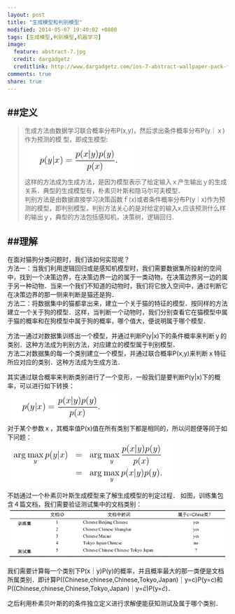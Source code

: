 ```yaml
---
layout: post
title: "生成模型和判别模型"
modified: 2014-05-07 19:40:02 +0800
tags: [生成模型,判别模型,机器学习]
image:
  feature: abstract-7.jpg
  credit: dargadgetz
  creditlink: http://www.dargadgetz.com/ios-7-abstract-wallpaper-pack-for-iphone-5-and-ipod-touch-retina/
comments: true
share: true
---
```

##定义
--------
>生成方法由数据学习联合概率分布P(x,y)，然后求出条件概率分布P(y｜ｘ)作为预测的模
>型，即成生模型:    
>![image](../images/140507/1.png)   
>这样的方法成为生成方法，是因为模型表示了给定输入ｘ产生输出ｙ的生成关系．典型的生成模型有，朴素贝叶斯和隐马尔可夫模型．    
>判别方法是由数据直接学习决策函数ｆ(x)或者条件概率分布P(y｜x)作为预测的模型，即判别模型，判别方法关心的是对给定的输入x,应该预测什么样的输出ｙ，典型的方法包括感知机，决策树，逻辑回归．   

##理解
-----
在面对猫狗分类问题时，我们该如何实现呢？    
方法一：当我们利用逻辑回归或是感知机模型时，我们需要数据集所投射的空间中，找到一个决策边界，在决策边界一边的属于一类动物，在决策边界另一边的属于另一种动物．当来一个我们不知道的动物时，我们将它放入空间中，通过判断它在决策边界的那一侧来判断是猫还是狗．   
方法二：将数据集中的猫都拿出来，建立一个关于猫的特征的模型．按同样的方法建立一个关于狗的模型．这样，当判断一个动物时，我们分别查看它在猫模型中属于猫的概率和在狗模型中属于狗的概率，哪个值大，便说明属于哪个模型．   

方法一通过对数据集训练出一个模型，并通过判断P(y|x)下的条件概率来判断ｙ的类别．这种方法成为判别方法，对应建立的模型属于判别模型．     
方法二对数据集的每一个类别建立一个模型，并通过联合概率P(x,y)来判断ｘ特征所应对应的类别．这种方法成为生成方法．  

其实通过联合概率来判断类别进行了一个变形，一般我们是要判断P(y|x)下的概率，可以进行如下转换：   
![image](../images/140507/1.png)    
对于某个参数ｘ，其概率值P(x)值在所有类别下都是相同的，所以问题便等同于如下问题：              
![image](../images/140507/2.png)        

不妨通过一个朴素贝叶斯生成模型来了解生成模型的判定过程．
如图，训练集包含４篇文档，我们需要验证测试集中的文档类别：   
![iamge](../images/140507/3.png)    

我们需要计算每一个类别下P(x｜y)P(y)的概率，并且概率最大的那一类便是文档所属类别．即计算P((Chinese,chinese,Chinese,Tokyo,Japan)｜y=c)P(y=c)和P((Chinese,chinese,Chinese,Tokyo,Japan)｜y=$\bar{c}$)P(y=$\bar{c}$)．

之后利用朴素贝叶斯的的条件独立定义进行求解便能获知测试及属于哪个类别．
 



